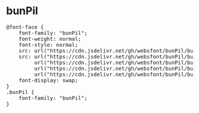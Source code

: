 # bunPil

<pre>
@font-face {
    font-family: "bunPil";
    font-weight: normal;
    font-style: normal;
    src: url("https://cdn.jsdelivr.net/gh/websfont/bunPil/bunPil.eot");
    src: url("https://cdn.jsdelivr.net/gh/websfont/bunPil/bunPil.eot?#iefix") format("embedded-opentype"),
         url("https://cdn.jsdelivr.net/gh/websfont/bunPil/bunPil.woff2") format("woff2"),
         url("https://cdn.jsdelivr.net/gh/websfont/bunPil/bunPil.woff") format("woff"),
         url("https://cdn.jsdelivr.net/gh/websfont/bunPil/bunPil.ttf") format("truetype");
    font-display: swap;
} 
.bunPil {
    font-family: "bunPil";
}
</pre>

